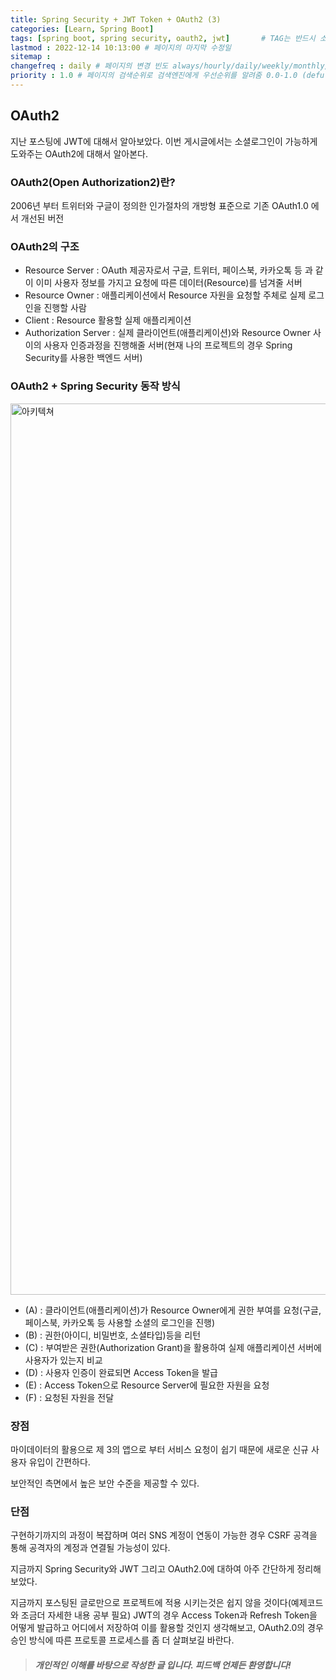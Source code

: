 ```yaml
---
title: Spring Security + JWT Token + OAuth2 (3)
categories: [Learn, Spring Boot]
tags: [spring boot, spring security, oauth2, jwt]		# TAG는 반드시 소문자로 이루어져야함!
lastmod : 2022-12-14 10:13:00 # 페이지의 마지막 수정일
sitemap :
changefreq : daily # 페이지의 변경 빈도 always/hourly/daily/weekly/monthly/yearly/never
priority : 1.0 # 페이지의 검색순위로 검색엔진에게 우선순위를 알려줌 0.0-1.0 (defult 0.5)
---
```


## OAuth2

지난 포스팅에 JWT에 대해서 알아보았다. 이번 게시글에서는 소셜로그인이 가능하게 도와주는 OAuth2에 대해서 알아본다.

### OAuth2(Open Authorization2)란?

2006년 부터 트위터와 구글이 정의한 인가절차의 개방형 표준으로 기존 OAuth1.0 에서 개선된 버전

### OAuth2의 구조

* Resource Server : OAuth 제공자로서 구글, 트위터, 페이스북, 카카오톡 등 과 같이 이미 사용자 정보를 가지고 요청에 따른 데이터(Resource)를 넘겨줄 서버
* Resource Owner : 애플리케이션에서 Resource 자원을 요청할 주체로 실제 로그인을 진행할 사람
* Client : Resource 활용할 실제 애플리케이션
* Authorization Server : 실제 클라이언트(애플리케이션)와 Resource Owner 사이의 사용자 인증과정을 진행해줄 서버(현재 나의 프로젝트의 경우 Spring Security를 사용한 백엔드 서버)

### OAuth2 + Spring Security 동작 방식

<img width="1426" alt="아키텍쳐" src="https://lgm1995.github.io/assets/img/learn/springboot/springsecurity/springsecurity_OAuth2.0.png">

* (A) : 클라이언트(애플리케이션)가 Resource Owner에게 권한 부여를 요청(구글, 페이스북, 카카오톡 등 사용할 소셜의 로그인을 진행)
* (B) : 권한(아이디, 비밀번호, 소셜타입)등을 리턴
* (C) : 부여받은 권한(Authorization Grant)을 활용하여 실제 애플리케이션 서버에 사용자가 있는지 비교
* (D) : 사용자 인증이 완료되면 Access Token을 발급
* (E) : Access Token으로 Resource Server에 필요한 자원을 요청
* (F) : 요청된 자원을 전달

### 장점

마이데이터의 활용으로 제 3의 앱으로 부터 서비스 요청이 쉽기 때문에 새로운 신규 사용자 유입이 간편하다.

보안적인 측면에서 높은 보안 수준을 제공할 수 있다.

### 단점

구현하기까지의 과정이 복잡하며 여러 SNS 계정이 연동이 가능한 경우 CSRF 공격을 통해 공격자의 계정과 연결될 가능성이 있다.

지금까지 Spring Security와 JWT 그리고 OAuth2.0에 대하여 아주 간단하게 정리해 보았다.

지금까지 포스팅된 글로만으로 프로젝트에 적용 시키는것은 쉽지 않을 것이다(예제코드와 조금더 자세한 내용 공부 필요)
JWT의 경우 Access Token과 Refresh Token을 어떻게 발급하고 어디에서 저장하여 이를 활용할 것인지 생각해보고,
OAuth2.0의 경우 승인 방식에 따른 프로토콜 프로세스를 좀 더 살펴보길 바란다.

>##### 개인적인 이해를 바탕으로 작성한 글 입니다. 피드백 언제든 환영합니다!
